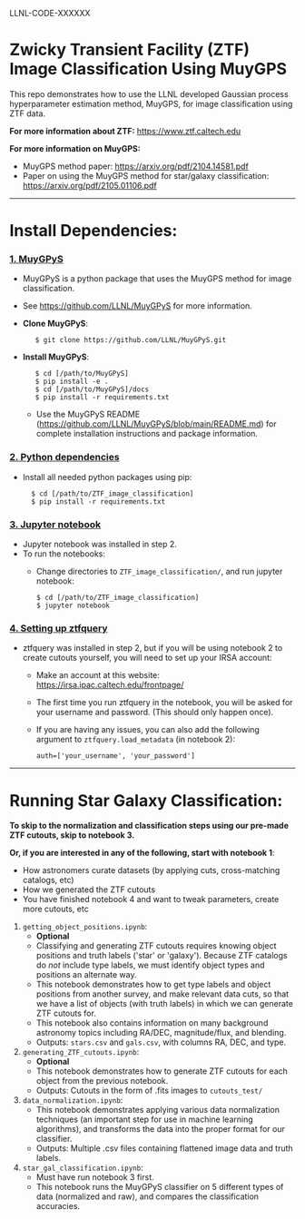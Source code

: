 LLNL-CODE-XXXXXX

# Zwicky Transient Facility (ZTF) Image Classification Using MuyGPS

This repo demonstrates how to use the LLNL developed Gaussian process hyperparameter estimation method, MuyGPS, for image classification using ZTF data.

**For more information about ZTF:**
https://www.ztf.caltech.edu

**For more information on MuyGPS:**
- MuyGPS method paper: https://arxiv.org/pdf/2104.14581.pdf
- Paper on using the MuyGPS method for star/galaxy classification: https://arxiv.org/pdf/2105.01106.pdf

***

# Install Dependencies:

### <u>1. MuyGPyS</u>
- MuyGPyS is a python package that uses the MuyGPS method for image classification. 
- See https://github.com/LLNL/MuyGPyS for more information.
- **Clone MuyGPyS**:

         $ git clone https://github.com/LLNL/MuyGPyS.git

- **Install MuyGPyS**:

         $ cd [/path/to/MuyGPyS]
         $ pip install -e .
         $ cd [/path/to/MuyGPyS]/docs
         $ pip install -r requirements.txt

   - Use the MuyGPyS README (https://github.com/LLNL/MuyGPyS/blob/main/README.md) for complete installation instructions and package information.

### <u>2. Python dependencies</u>
- Install all needed python packages using pip:

        $ cd [/path/to/ZTF_image_classification]
        $ pip install -r requirements.txt


### <u>3. Jupyter notebook</u>
- Jupyter notebook was installed in step 2.
- To run the notebooks:
   - Change directories to `ZTF_image_classification/`, and run jupyter notebook:

         $ cd [/path/to/ZTF_image_classification]
         $ jupyter notebook

### <u>4. Setting up ztfquery</u>
- ztfquery was installed in step 2, but if you will be using notebook 2 to create cutouts yourself, you will need to set up your IRSA account:
   - Make an account at this website: https://irsa.ipac.caltech.edu/frontpage/
   - The first time you run ztfquery in the notebook, you will be asked for your username and password. (This should only happen once).
   - If you are having any issues, you can also add the following argument to `ztfquery.load_metadata` (in notebook 2):

         auth=['your_username', 'your_password']


***
# Running Star Galaxy Classification:

**To skip to the normalization and classification steps using our pre-made ZTF cutouts, skip to notebook 3.**

**Or, if you are interested in any of the following, start with notebook 1**:
   - How astronomers curate datasets (by applying cuts, cross-matching catalogs, etc)
   - How we generated the ZTF cutouts
   - You have finished notebook 4 and want to tweak parameters, create more cutouts, etc

1. `getting_object_positions.ipynb`:
   - **Optional**
   - Classifying and generating ZTF cutouts requires knowing object positions and truth labels ('star' or 'galaxy'). Because ZTF catalogs do *not* include type labels, we must identify object types and positions an alternate way.
   - This notebook demonstrates how to get type labels and object positions from another survey, and make relevant data cuts, so that we have a list of objects (with truth labels) in which we can generate ZTF cutouts for. 
   - This notebook also contains information on many background astronomy topics including RA/DEC, magnitude/flux, and blending.
   - Outputs: `stars.csv` and `gals.csv`, with columns RA, DEC, and type.
2. `generating_ZTF_cutouts.ipynb`:
   - **Optional**
   - This notebook demonstrates how to generate ZTF cutouts for each object from the previous notebook.
   - Outputs: Cutouts in the form of .fits images to `cutouts_test/`
3. `data_normalization.ipynb`:
   - This notebook demonstrates applying various data normalization techniques (an important step for use in machine learning algorithms), and transforms the data into the proper format for our classifier.
   - Outputs: Multiple .csv files containing flattened image data and truth labels. 
4. `star_gal_classification.ipynb`:
   - Must have run notebook 3 first.
   - This notebook runs the MuyGPyS classifier on 5 different types of data (normalized and raw), and compares the classification accuracies. 






